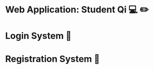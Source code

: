 # Web Application: Student Qi :computer: :pencil2:

# Login System  :bust_in_silhouette:

# Registration System  :bust_in_silhouette:
